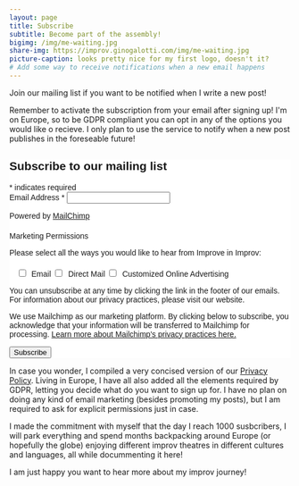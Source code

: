 ```yaml
---
layout: page
title: Subscribe
subtitle: Become part of the assembly!
bigimg: /img/me-waiting.jpg
share-img: https://improv.ginogalotti.com/img/me-waiting.jpg
picture-caption: looks pretty nice for my first logo, doesn't it?
# Add some way to receive notifications when a new email happens 
---
```


Join our mailing list if you want to be notified when I write a new post!

Remember to activate the subscription from your email after signing up! I'm on Europe, so to be GDPR compliant you can opt in any of the options you would like o recieve. I only plan to use the service to notify when a new post publishes in the foreseable future!

<!-- Begin Mailchimp Signup Form -->
<link href="//cdn-images.mailchimp.com/embedcode/classic-10_7.css" rel="stylesheet" type="text/css">
<style type="text/css">
	#mc_embed_signup{background:#fff; clear:left; font:14px Helvetica,Arial,sans-serif; }
	/* Add your own Mailchimp form style overrides in your site stylesheet or in this style block.
	   We recommend moving this block and the preceding CSS link to the HEAD of your HTML file. */
</style>
<style type="text/css">
	#mc-embedded-subscribe-form input[type=checkbox]{display: inline; width: auto;margin-right: 10px;}
	#mergeRow-gdpr {margin-top: 20px;}
	#mergeRow-gdpr fieldset label {font-weight: normal;}
	#mc-embedded-subscribe-form .mc_fieldset{border:none;min-height: 0px;padding-bottom:0px;}
</style>
<div id="mc_embed_signup">
<form action="https://github.us20.list-manage.com/subscribe/post?u=5a1033260a21a5ed35182bfd1&amp;id=25a65f4aed" method="post" id="mc-embedded-subscribe-form" name="mc-embedded-subscribe-form" class="validate" target="_blank" novalidate>
    <div id="mc_embed_signup_scroll">
	<h2>Subscribe to our mailing list</h2>
<div class="indicates-required"><span class="asterisk">*</span> indicates required</div>
<div class="mc-field-group">
	<label for="mce-EMAIL">Email Address  <span class="asterisk">*</span>
</label>
	<input type="email" value="" name="EMAIL" class="required email" id="mce-EMAIL">
</div>
<p>Powered by <a href="http://eepurl.com/gh5YRb" title="MailChimp - email marketing made easy and fun">MailChimp</a></p>
<div id="mergeRow-gdpr" class="mergeRow gdpr-mergeRow content__gdprBlock mc-field-group">
    <div class="content__gdpr">
        <label>Marketing Permissions</label>
        <p>Please select all the ways you would like to hear from Improve in Improv:</p>
        <fieldset class="mc_fieldset gdprRequired mc-field-group" name="interestgroup_field">
		<label class="checkbox subfield" for="gdpr_6649"><input type="checkbox" id="gdpr_6649" name="gdpr[6649]" value="Y" class="av-checkbox "><span>Email</span> </label><label class="checkbox subfield" for="gdpr_6653"><input type="checkbox" id="gdpr_6653" name="gdpr[6653]" value="Y" class="av-checkbox "><span>Direct Mail</span> </label><label class="checkbox subfield" for="gdpr_6657"><input type="checkbox" id="gdpr_6657" name="gdpr[6657]" value="Y" class="av-checkbox "><span>Customized Online Advertising</span> </label>
        </fieldset>
        <p>You can unsubscribe at any time by clicking the link in the footer of our emails. For information about our privacy practices, please visit our website.</p>
    </div>
    <div class="content__gdprLegal">
        <p>We use Mailchimp as our marketing platform. By clicking below to subscribe, you acknowledge that your information will be transferred to Mailchimp for processing. <a href="https://mailchimp.com/legal/" target="_blank">Learn more about Mailchimp's privacy practices here.</a></p>
    </div>
</div>
	<div id="mce-responses" class="clear">
		<div class="response" id="mce-error-response" style="display:none"></div>
		<div class="response" id="mce-success-response" style="display:none"></div>
	</div>    <!-- real people should not fill this in and expect good things - do not remove this or risk form bot signups-->
    <div style="position: absolute; left: -5000px;" aria-hidden="true"><input type="text" name="b_5a1033260a21a5ed35182bfd1_25a65f4aed" tabindex="-1" value=""></div>
    <div class="clear"><input type="submit" value="Subscribe" name="subscribe" id="mc-embedded-subscribe" class="button"></div>
    </div>
</form>
</div>

<!--End mc_embed_signup-->
In case you wonder, I compiled a very concised version of our [Privacy Policy](/privacy/). Living in Europe, I have all also added all the elements required by GDPR, letting you decide what do you want to sign up for. I have no plan on doing any kind of email marketing (besides promoting my posts), but I am required to ask for explicit permissions just in case.

I made the commitment with myself that the day I reach 1000 susbcribers, I will park everything and spend months backpacking around Europe (or hopefully the globe) enjoying different improv theatres in different cultures and languages, all while docummenting it here! 

I am just happy you want to hear more about my improv journey!